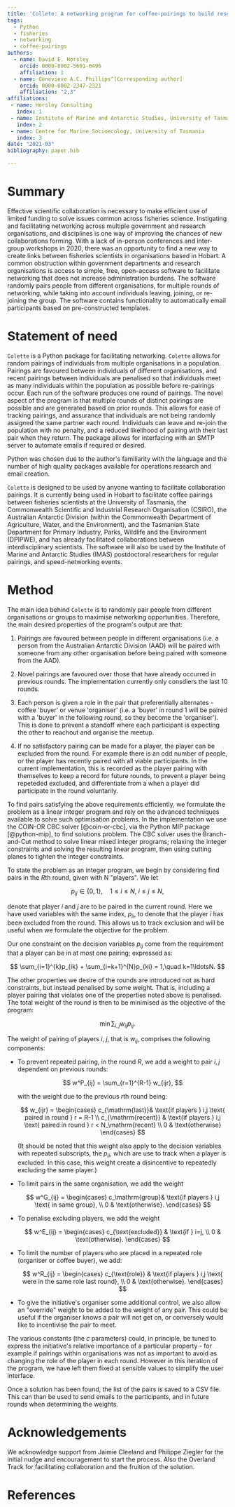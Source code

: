 ```yaml
---
title: 'Collete: A networking program for coffee-pairings to build research connections'
tags:
  - Python
  - fisheries
  - networking
  - coffee-pairings
authors:
  - name: David E. Horsley 
    orcid: 0000-0002-5601-6496
    affiliation: 1
  - name: Genevieve A.C. Phillips^[Corresponding author]
    orcid: 0000-0002-2347-2321
    affiliation: "2,3"
affiliations:
 - name: Horsley Consulting
   index: 1
 - name: Institute of Marine and Antarctic Studies, University of Tasmania
   index: 2
 - name: Centre for Marine Socioecology, University of Tasmania
   index: 3
date: "2021-03"
bibliography: paper.bib

---
```


# Summary

Effective scientific collaboration is necessary to make efficient use of
limited funding to solve issues common across fisheries science. Instigating
and facilitating networking across multiple government and research
organisations, and disciplines is one way of improving the chances of new
collaborations forming. With a lack of in-person conferences and inter-group
workshops in 2020, there was an opportunity to find a new way to create links
between fisheries scientists in organisations based in Hobart. A common
obstruction within government departments and research organisations is access
to simple, free, open-access software to facilitate networking that does not
increase administration burdens. The software randomly pairs people from
different organisations, for multiple rounds of networking, while taking into
account individuals leaving, joining, or re-joining the group. The software contains functionality
to automatically email participants based on pre-constructed templates.

# Statement of need

`Colette` is a Python package for facilitating networking. `Colette` allows
for random pairings of individuals from multiple organisations in a
population. Pairings are favoured between individuals of different
organisations, and recent pairings between individuals are penalised so that
individuals meet as many individuals within the population as possible before
re-pairings occur. Each run of
the software produces one round of pairings. The novel aspect of the
program is that multiple rounds of distinct pairings are possible and are generated
based on prior rounds. This allows for ease of tracking pairings,
and assurance that individuals are not being randomly assigned the same
partner each round. Individuals can leave and re-join the population with no penalty,
and a reduced likelihood of pairing with their last pair when they return.
The package allows for interfacing with an SMTP server to automate emails if
required or desired.

Python was chosen due to the author's familiarity with the language and the
number of high quality packages available for operations research and email
creation.

`Colette` is designed to be used by anyone wanting to facilitate
collaboration pairings. It is currently being used in Hobart to facilitate
coffee pairings between fisheries scientists at the University of Tasmania,
the Commonwealth Scientific and Industrial Research Organisation (CSIRO), the
Australian Antarctic Division (within the Commonwealth Department of
Agriculture, Water, and the Environment), and the Tasmanian State Department
for Primary Industry, Parks, Wildlife and the Environment (DPIPWE), and has
already facilitated collaborations between interdisciplinary scientists. The
software will also be used by the Institute of Marine and Antarctic Studies
(IMAS) postdoctoral researchers for regular pairings, and speed-networking
events.

# Method

The main idea behind `Colette` is to randomly pair people from different
organisations or groups to maximise networking opportunities. Therefore, the
main desired properties of the program's output are that:

1)  Pairings are favoured between people in different organisations (i.e. a
    person from the Australian Antarctic Division (AAD) will be paired with
    someone from any other organisation before being paired with someone from
    the AAD).

2)  Novel pairings are favoured over those that have already occurred in
    previous rounds. The implementation currently only consdiers the last 10 rounds.

3)  Each person is given a role in the pair that preferentially alternates -
    coffee 'buyer' or venue 'organiser' (i.e. a 'buyer' in round 1 will be
    paired with a 'buyer' in the following round, so they become the
    'organiser'). This is done to prevent a standoff where each participant is expecting
    the other to reachout and organise the meetup.

4)  If no satisfactory pairing can be made for a player, the player can be
    excluded from the round. For example there is an odd number of people, or
    the player has recently paired with all viable participants. In the current
    implementation, this is recorded as the player pairing with themselves to
    keep a record for future rounds, to prevent a player being repeteded
    excluded, and differentiate from a when a player did participate in the
    round voluntarily.

To find pairs satisfying the above requirements efficiently, we formulate the
problem as a linear integer program and rely on the advanced techniques
available to solve such optimisation problems. In the implementation
we use the COIN-OR CBC solver [@coin-or-cbc], via the Python MIP package
[@python-mip], to find solutions problem. The CBC solver uses the
Branch-and-Cut method to solve linear mixed integer programs; relaxing the
integer constraints and solving the resulting linear program, then using
cutting planes to tighten the integer constraints.

To state the problem as an integer program, we begin by considering find 
pairs in the $R$th round, given with N "players". We let

$$
p_{ij} \in \{0,1\}, \quad 1\le i \le N,\ i \le j \le N,
$$

denote that player $i$ and $j$ are to be paired in the current round.
Here we have used variables with the same index, $p_{ii}$, to denote that the
player $i$ has been excluded from the round. This allows us to track exclusion
and will be useful when we formulate the objective for the problem.

Our one constraint on the decision variables $p_{ij}$ come from the requirement that
a player can be in at most one pairing; expressed as:

$$
\sum_{i=1}^{k}p_{ik} + \sum_{i=k+1}^{N}p_{ki} = 1,\quad k=1\ldotsN.
$$

The other properties we desire of the rounds are introduced not as hard
constraints, but instead penalised by some weight. That is, including a
player pairing that violates one of the properties noted above is penalised.
The total weight of the round is then to be minimised as the objective of the
program: 

$$
  \min \sum_{i,j} w_{ij}p_{ij}.
$$

The weight of pairing of players $i$, $j$, that is $w_{ij}$, comprises the
following components:

- To prevent repeated pairing, in the round $R$, we add a weight to pair $i,j$
  dependent on previous rounds:

  $$ 
  w^P_{ij} = \sum_{r=1}^{R-1} w_{ijr},
  $$

  with the weight due to the previous $r$th round being:

  $$
    w_{ijr} = 
    \begin{cases} 
    c_{\mathrm{last}}& \text{if players } i,j \text{ paired in round } r = R-1 \\
    c_{\mathrm{recent}}   & \text{if players } i,j \text{ paired in round } r <  N_\mathrm{recent} \\
    0       & \text{otherwise}
    \end{cases}
  $$

  (It should be noted that this weight also apply to the decision variables
  with repeated subscripts, the $p_{ii}$, which are use to track when a player
  is excluded. In this case, this weight create a disincentive to repeatedly
  excluding the same player.) 

- To limit pairs in the same organisation, we add the weight 

  $$ 
  w^G_{ij} = 
    \begin{cases} 
    c_\mathrm{group}& \text{if players } i,j \text{ in same group}, \\
    0       & \text{otherwise}.
    \end{cases}
  $$

- To penalise excluding players, we add the weight

  $$ 
  w^E_{ij} = 
    \begin{cases} 
    c_{\text{excluded}} & \text{if } i=j, \\
    0       & \text{otherwise}.
    \end{cases}
  $$

- To limit the number of players who are placed in a repeated role (organiser or coffee buyer), we add:

  $$
    w^R_{ij} =  
    \begin{cases} 
    c_{\text{role}} & \text{if players } i,j \text{ were in the same role last round}, \\
    0       & \text{otherwise}.
    \end{cases}
  $$

- To give the initiative's organiser some additional control, we also allow an
  "override" weight to be added to the weight of any pair. This could be useful
  if the organiser knows a pair will not get on, or conversely would like to
  incentivise the pair to meet.


The various constants (the $c$ parameters) could, in principle, be tuned to
express the initiative's relative importance of a particular
property - for example if pairings within organisations was not as important to
avoid as changing the role of the player in each round. However in this
iteration of the program, we have left them fixed at sensible values to
simplify the user interface.

Once a solution has been found, the list of the pairs is saved to a CSV file.
This can than be used to send emails to the participants, and in 
future rounds when determining the weights.


# Acknowledgements

We acknowledge support from Jaimie Cleeland and Philippe Ziegler for the
initial nudge and encouragement to start the process. Also the Overland Track
for facilitating collaboration and the fruition of the solution.

# References
